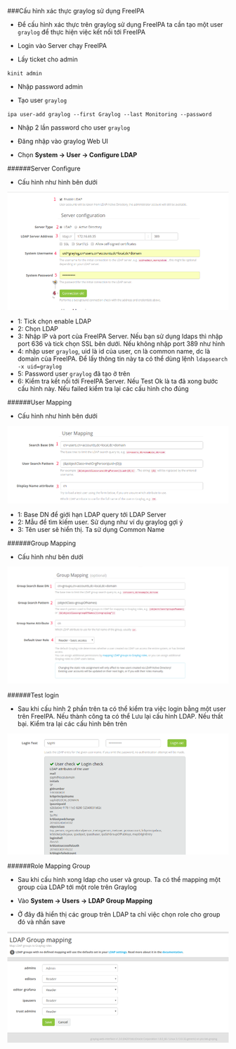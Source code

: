 ###Cấu hình xác thực graylog sử dụng FreeIPA
- Để cấu hình xác thực trên graylog sử dụng FreeIPA ta cần tạo một user `graylog` để thực hiện việc kết nối tới FreeIPA

- Login vào Server chạy FreeIPA

- Lấy ticket cho admin

`kinit admin`

- Nhập password admin

- Tạo user `graylog`

`ipa user-add graylog --first Graylog --last Monitoring --password`

- Nhập 2 lần password cho user `graylog`

- Đăng nhập vào graylog Web UI

- Chọn **System -> User -> Configure LDAP**

######Server Configure

- Cấu hình như hình bên dưới

<img src="images/configServer.png">

  - 1: Tick chọn enable LDAP
  - 2: Chọn LDAP
  - 3: Nhập IP và port của FreeIPA Server. Nếu bạn sử dụng ldaps thì nhập port 636 và tick chọn SSL bên dưới. Nếu không nhập port 389 như hình
  - 4: nhập user `graylog`, uid là id của user, cn là common name, dc là domain của FreeIPA. Để lấy thông tin này ta có thể dùng lệnh `ldapsearch -x uid=graylog`
  - 5: Password user `graylog` đã tạo ở trên
  - 6: Kiểm tra kết nối tới FreeIPA Server. Nếu Test Ok là ta đã xong bước cấu hình này. Nếu failed kiểm tra lại các cấu hình cho đúng

######User Mapping

- Cấu hình như hình bên dưới

<img src="images/userMapping.png">

  - 1: Base DN để giới hạn LDAP query tới LDAP Server
  - 2: Mẫu để tìm kiếm user. Sử dụng như ví dụ graylog gợi ý
  - 3: Tên user sẽ hiển thị. Ta sử dụng Common Name

######Group Mapping

- Cấu hình như bên dưới

<img src="images/groupMapping.png">


######Test login

- Sau khi cấu hình 2 phần trên ta có thể kiểm tra việc login bằng một user trên FreeIPA. Nếu thành công ta có thể Lưu lại cấu hình LDAP. Nếu thất bại. Kiểm tra lại các cấu hình bên trên

<img src="images/loginTest.png">


######Role Mapping Group

- Sau khi cấu hình xong ldap cho user và group. Ta có thể mapping một group của LDAP tới một role trên Graylog

- Vào **System -> Users -> LDAP Group Mapping**

- Ở đây đã hiển thị các group trên LDAP ta chỉ việc chọn role cho group đó và nhấn save

<img src="images/groupMappingRoles.png">
